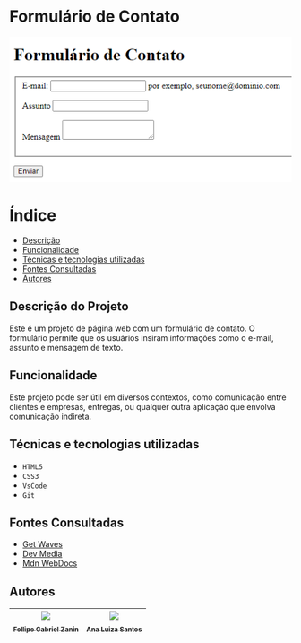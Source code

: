 # Formulário de Contato

![Site](img/site.png)

# Índice 
* [Descrição](#descrição-do-projeto)
* [Funcionalidade](#funcionalidade)
* [Técnicas e tecnologias utilizadas](#técnicas-e-tecnologias-utilizadas)
* [Fontes Consultadas](#fontes-consultadas)
* [Autores](#autores)

## Descrição do Projeto
Este é um projeto de página web com um formulário de contato. O formulário permite que os usuários insiram informações como o e-mail, assunto e mensagem de texto.

## Funcionalidade 
Este projeto pode ser útil em diversos contextos, como comunicação entre clientes e empresas, entregas, ou qualquer outra aplicação que envolva comunicação indireta.

## Técnicas e tecnologias utilizadas
* ``HTML5``
* ``CSS3``
* ``VsCode``
* ``Git``

## Fontes Consultadas 
* [Get Waves](https://getwaves.io/)
* [Dev Media](https://www.devmedia.com.br/customizando-formularios-com-css/37212)
* [Mdn WebDocs](https://developer.mozilla.org/en-US/docs/Web/HTML/Element/form)

## Autores
| [<img loading="lazy" src="https://avatars.githubusercontent.com/u/140712280?v=4" width=115><br><sub>Fellipe Gabriel Zanin</sub>](https://github.com/Fell1pe) |  [<img loading="lazy" src="https://avatars.githubusercontent.com/u/140712281?v=4" width=115><br><sub>Ana Luiza Santos</sub>](https://github.com/AnaLu1za) |  
| :---: | :---: |